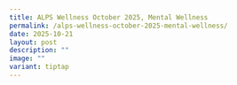 ```yaml
---
title: ALPS Wellness October 2025, Mental Wellness
permalink: /alps-wellness-october-2025-mental-wellness/
date: 2025-10-21
layout: post
description: ""
image: ""
variant: tiptap
---
```

